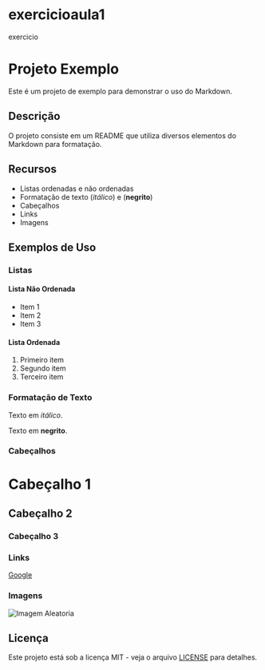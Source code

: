 # exercicioaula1
 exercicio
# Projeto Exemplo

Este é um projeto de exemplo para demonstrar o uso do Markdown.

## Descrição

O projeto consiste em um README que utiliza diversos elementos do Markdown para formatação.

## Recursos

- Listas ordenadas e não ordenadas
- Formatação de texto (*itálico*) e (**negrito**)
- Cabeçalhos
- Links
- Imagens

## Exemplos de Uso

### Listas

#### Lista Não Ordenada
- Item 1
- Item 2
- Item 3

#### Lista Ordenada
1. Primeiro item
2. Segundo item
3. Terceiro item

### Formatação de Texto

Texto em *itálico*.

Texto em **negrito**.

### Cabeçalhos

# Cabeçalho 1
## Cabeçalho 2
### Cabeçalho 3

### Links

[Google](https://www.google.com)

### Imagens

![Imagem Aleatoria](https://encrypted-tbn0.gstatic.com/images?q=tbn:ANd9GcSHJ-BU8XOzz9zpBVs9t46nmEjBUPsmum3jAvLH5NqSgQ&s)

## Licença

Este projeto está sob a licença MIT - veja o arquivo [LICENSE](LICENSE) para detalhes.